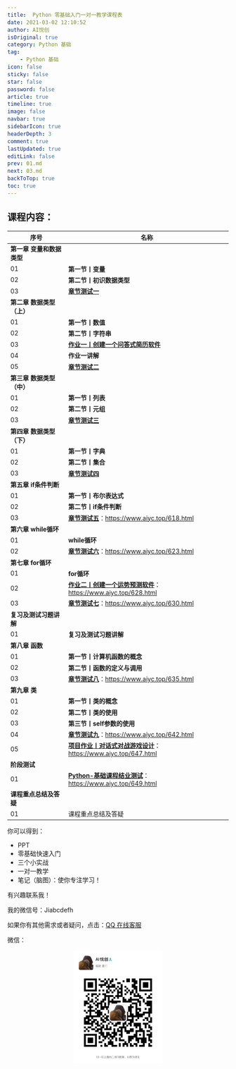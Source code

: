 ```yaml
---
title:  Python 零基础入门一对一教学课程表
date: 2021-03-02 12:10:52
author: AI悦创
isOriginal: true
category: Python 基础
tag:
    - Python 基础
icon: false
sticky: false
star: false
password: false
article: true
timeline: true
image: false
navbar: true
sidebarIcon: true
headerDepth: 3
comment: true
lastUpdated: true
editLink: false
prev: 01.md
next: 03.md
backToTop: true
toc: true
---
```




## 课程内容：

| 序号                      | 名称                                                         |
| ------------------------- | ------------------------------------------------------------ |
| **第一章 变量和数据类型** |                                                              |
| 01                        | **第一节丨变量**                                             |
| 02                        | **第二节丨初识数据类型**                                     |
| 03                        | [**章节测试一**](column/py/basequestion/q1)                  |
| **第二章 数据类型（上）** |                                                              |
| 01                        | **第一节丨数值**                                             |
| 02                        | **第二节丨字符串**                                           |
| 03                        | [**作业一丨创建一个问答式简历软件**](column/py/basequestion/hw1) |
| 04                        | **作业一讲解**                                               |
| 05                        | [**章节测试二**](column/py/basequestion/q2)                  |
| **第三章 数据类型（中）** |                                                              |
| 01                        | **第一节丨列表**                                             |
| 02                        | **第二节丨元组**                                             |
| 03                        | [**章节测试三**](column/py/basequestion/q3)                  |
| **第四章 数据类型（下）** |                                                              |
| 01                        | **第一节丨字典**                                             |
| 02                        | **第二节丨集合**                                             |
| 03                        | [**章节测试四**](column/py/basequestion/q4)                  |
| **第五章 if条件判断**     |                                                              |
| 01                        | **第一节丨布尔表达式**                                       |
| 02                        | **第二节丨if条件判断**                                       |
| 03                        | [**章节测试五**](https://www.aiyc.top/618.html)：https://www.aiyc.top/618.html |
| **第六章 while循环**      |                                                              |
| 01                        | **while循环**                                                |
| 02                        | [**章节测试六**](https://www.aiyc.top/623.html)：https://www.aiyc.top/623.html |
| **第七章 for循环**        |                                                              |
| 01                        | **for循环**                                                  |
| 02                        | [**作业二丨创建一个运势预测软件**](https://www.aiyc.top/628.html)：https://www.aiyc.top/628.html |
| 03                        | [**章节测试七**](https://www.aiyc.top/630.html)：https://www.aiyc.top/630.html |
| **复习及测试习题讲解**    |                                                              |
| 01                        | **复习及测试习题讲解**                                       |
| **第八章 函数**           |                                                              |
| 01                        | **第一节丨计算机函数的概念**                                 |
| 02                        | **第二节丨函数的定义与调用**                                 |
| 03                        | [**章节测试八**](https://www.aiyc.top/635.html)：https://www.aiyc.top/635.html |
| **第九章 类**             |                                                              |
| 01                        | **第一节丨类的概念**                                         |
| 02                        | **第二节丨类的使用**                                         |
| 03                        | **第三节丨self参数的使用**                                   |
| 04                        | [**章节测试九**](https://www.aiyc.top/642.html)：https://www.aiyc.top/642.html |
| 05                        | [**项目作业丨对话式对战游戏设计**](https://www.aiyc.top/647.html)：https://www.aiyc.top/647.html |
| **阶段测试**              |                                                              |
| 01                        | [**Python-基础课程结业测试**](https://www.aiyc.top/649.html)：https://www.aiyc.top/649.html |
| **课程重点总结及答疑**    |                                                              |
| 01                        | 课程重点总结及答疑                                           |


你可以得到：

- PPT
- 零基础快速入门
- 三个小实战
- 一对一教学
- 笔记（脑图）：使你专注学习！

有兴趣联系我！

我的微信号：Jiabcdefh

如果你有其他需求或者疑问，点击：[QQ 在线客服](http://wpa.qq.com/msgrd?v=3&uin=1432803776&site=qq&menu=yes)

微信：

<div align=center><img src="/ewm/Jiabcdefh.jpg" alt="微信号：Jiabcdefh" style="zoom:25%;" /></div>